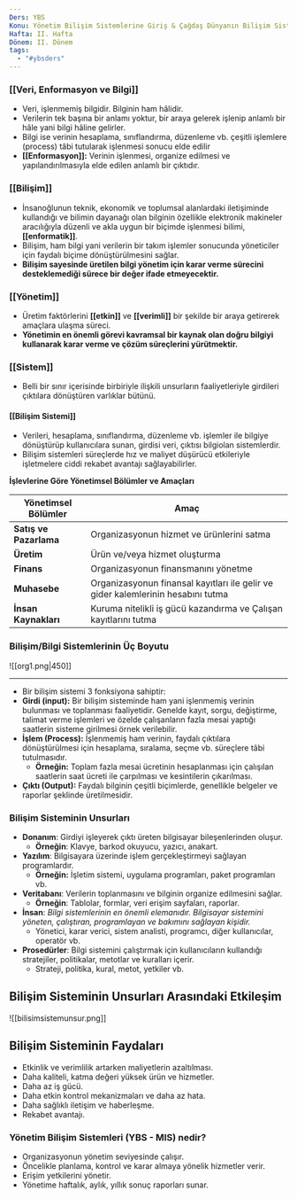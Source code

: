 ```yaml
---
Ders: YBS
Konu: Yönetim Bilişim Sistemlerine Giriş & Çağdaş Dünyanın Bilişim Sistemleri
Hafta: II. Hafta
Dönem: II. Dönem
tags:
  - "#ybsders"
---
```

### [[Veri, Enformasyon ve Bilgi]]
- Veri, işlenmemiş bilgidir. Bilginin ham hâlidir. 
- Verilerin tek başına bir anlamı yoktur, bir araya gelerek işlenip anlamlı bir hâle yani bilgi hâline gelirler. 
- Bilgi ise verinin hesaplama, sınıflandırma, düzenleme vb. çeşitli işlemlere (process) tâbi tutularak işlenmesi sonucu elde edilir
- **[[Enformasyon]]:** Verinin işlenmesi, organize edilmesi ve yapılandırılmasıyla elde edilen anlamlı bir çıktıdır.
### [[Bilişim]]
- İnsanoğlunun teknik, ekonomik ve toplumsal alanlardaki iletişiminde kullandığı ve bilimin dayanağı olan bilginin özellikle elektronik makineler aracılığıyla düzenli ve akla uygun bir biçimde işlenmesi bilimi, **[[enformatik]]**.
- Bilişim, ham bilgi yani verilerin bir takım işlemler sonucunda yöneticiler için faydalı biçime dönüştürülmesini sağlar.
- **Bilişim sayesinde üretilen bilgi yönetim için karar verme sürecini desteklemediği sürece bir değer ifade etmeyecektir.**

### [[Yönetim]]
- Üretim faktörlerini **[[etkin]]** ve **[[verimli]]** bir şekilde bir araya getirerek amaçlara ulaşma süreci.
- **Yönetimin en önemli görevi kavramsal bir kaynak olan doğru bilgiyi kullanarak karar verme ve çözüm süreçlerini yürütmektir.**

### **[[Sistem]]**
- Belli bir sınır içerisinde birbiriyle ilişkili unsurların faaliyetleriyle girdileri çıktılara dönüştüren varlıklar bütünü.
#### [[Bilişim Sistemi]] 
- Verileri, hesaplama, sınıflandırma, düzenleme vb. işlemler ile bilgiye dönüştürüp kullanıcılara sunan, girdisi veri, çıktısı bilgiolan sistemlerdir.
- Bilişim sistemleri süreçlerde hız ve maliyet düşürücü etkileriyle işletmelere ciddi rekabet avantajı sağlayabilirler.


**İşlevlerine Göre Yönetimsel Bölümler ve Amaçları**

| Yönetimsel Bölümler    | Amaç                                                                             |
| ---------------------- | -------------------------------------------------------------------------------- |
| **Satış ve Pazarlama** | Organizasyonun hizmet ve ürünlerini satma                                        |
| **Üretim**             | Ürün ve/veya hizmet oluşturma                                                    |
| **Finans**             | Organizasyonun finansmanını yönetme                                              |
| **Muhasebe**           | Organizasyonun finansal kayıtları ile gelir ve gider kalemlerinin hesabını tutma |
| **İnsan Kaynakları**   | Kuruma nitelikli iş gücü kazandırma ve Çalışan kayıtlarını tutma                 |

### Bilişim/Bilgi Sistemlerinin Üç Boyutu <br>
![[org1.png|450]]


---


- Bir bilişim sistemi 3 fonksiyona sahiptir: 
- **Girdi (input):** Bir bilişim sisteminde ham yani işlenmemiş verinin bulunması ve toplanması faaliyetidir. Genelde kayıt, sorgu, değiştirme, talimat verme işlemleri ve özelde çalışanların fazla mesai yaptığı saatlerin sisteme girilmesi örnek verilebilir.
- **İşlem (Process):** İşlenmemiş ham verinin, faydalı çıktılara dönüştürülmesi için hesaplama, sıralama, seçme vb. süreçlere tâbi tutulmasıdır.
	- **Örneğin:** Toplam fazla mesai ücretinin hesaplanması için çalışılan saatlerin saat ücreti ile çarpılması ve kesintilerin çıkarılması. 
- **Çıktı (Output):** Faydalı bilginin çeşitli biçimlerde, genellikle belgeler ve raporlar şeklinde üretilmesidir.

### Bilişim Sisteminin Unsurları
- **Donanım**: Girdiyi işleyerek çıktı üreten bilgisayar bileşenlerinden oluşur.
	- **Örneğin**: Klavye, barkod okuyucu, yazıcı, anakart.
- **Yazılım**: Bilgisayara üzerinde işlem gerçekleştirmeyi sağlayan programlardır.
	- **Örneğin:** İşletim sistemi, uygulama programları, paket programları vb.
- **Veritabanı**: Verilerin toplanmasını ve bilginin organize edilmesini sağlar.
	- **Örneğin**: Tablolar, formlar, veri erişim sayfaları, raporlar.
- **İnsan**: *Bilgi sistemlerinin en önemli elemanıdır. Bilgisayar sistemini yöneten, çalıştıran, programlayan ve bakımını sağlayan kişidir.*
	- Yönetici, karar verici, sistem analisti, programcı, diğer kullanıcılar, operatör vb.
- **Prosedürler**: Bilgi sistemini çalıştırmak için kullanıcıların kullandığı stratejiler, politikalar, metotlar ve kuralları içerir.
	- Strateji, politika, kural, metot, yetkiler vb.
## Bilişim Sisteminin Unsurları Arasındaki Etkileşim
![[bilisimsistemunsur.png]]

## Bilişim Sisteminin Faydaları
- Etkinlik ve verimlilik artarken maliyetlerin azaltılması.
- Daha kaliteli, katma değeri yüksek ürün ve hizmetler.
- Daha az iş gücü.
- Daha etkin kontrol mekanizmaları ve daha az hata.
- Daha sağlıklı iletişim ve haberleşme.
- Rekabet avantajı.

### Yönetim Bilişim Sistemleri (YBS - MIS) nedir?
- Organizasyonun yönetim seviyesinde çalışır.
- Öncelikle planlama, kontrol ve karar almaya yönelik hizmetler verir.
- Erişim yetkilerini yönetir.
- Yönetime haftalık, aylık, yıllık sonuç raporları sunar.